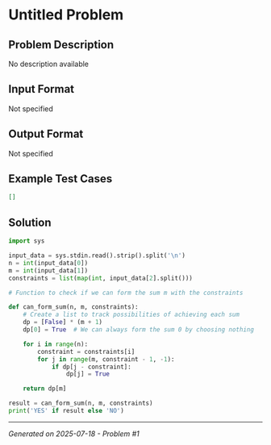 # Untitled Problem

## Problem Description
No description available

## Input Format
Not specified

## Output Format
Not specified

## Example Test Cases
```json
[]
```

## Solution
```python
import sys

input_data = sys.stdin.read().strip().split('\n')
n = int(input_data[0])
m = int(input_data[1])
constraints = list(map(int, input_data[2].split()))

# Function to check if we can form the sum m with the constraints

def can_form_sum(n, m, constraints):
    # Create a list to track possibilities of achieving each sum
    dp = [False] * (m + 1)
    dp[0] = True  # We can always form the sum 0 by choosing nothing

    for i in range(n):
        constraint = constraints[i]
        for j in range(m, constraint - 1, -1):
            if dp[j - constraint]:
                dp[j] = True

    return dp[m]

result = can_form_sum(n, m, constraints)
print('YES' if result else 'NO')
```

---
*Generated on 2025-07-18 - Problem #1*